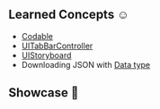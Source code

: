 

## Learned Concepts ☺️

* [Codable](https://developer.apple.com/documentation/swift/codable)
* [UITabBarController](https://developer.apple.com/documentation/uikit/uitabbarcontroller)
* [UIStoryboard](https://developer.apple.com/documentation/uikit/uistoryboard)
* Downloading JSON with [Data type](https://developer.apple.com/documentation/foundation/data)
 


## Showcase 📱

